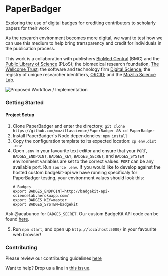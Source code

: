 # PaperBadger

Exploring the use of digital badges for crediting contributors to scholarly papers for their work

As the research environment becomes more digital, we want to test how we can use this medium to help bring transparency and credit for individuals in the publication process.

This work is a collaboration with publishers [BioMed Central](http://www.biomedcentral.com/) (BMC) and the [Public Library of Science](http://www.plos.org/) (PLoS); the biomedical research foundation, [The Wellcome Trust](http://www.wellcome.ac.uk/); the software and technology firm [Digital Science](http://www.digital-science.com/); the registry of unique researcher identifiers, [ORCID](http://orcid.org/); and the [Mozilla Science Lab](http://mozillascience.org/).


![Proposed Workflow / Implementation](./public/img/Badges-ProposedWorkflow.jpg)

### Getting Started

#### Project Setup

1. Clone PaperBadger and enter the directory: `git clone https://github.com/mozillascience/PaperBadger && cd PaperBadger`
2. Install PaperBadger's Node dependencies: `npm install`
3. Copy the configuration template to its expected location: `cp env.dist .env`
4. Open `.env` in your favourite text editor and ensure that your `PORT`, `BADGES_ENDPOINT`, `BADGES_KEY`, `BADGES_SECRET`, and `BADGES_SYSTEM` environment variables are set to the correct values. `PORT` can be any available port. Run `source .env`.
If you would like to develop against the hosted custom badgekit-api we have running specificaly for PaperBadger testing, your environment values should look this:
    ```
    # Badges
    export BADGES_ENDPOINT=http://badgekit-api-sciencelab.herokuapp.com/
    export BADGES_KEY=master
    export BADGES_SYSTEM=badgekit
    ```
Ask @acabunoc for `BADGES_SECRET`. Our custom BadgeKit API code can be found [here](https://github.com/acabunoc/badgekit-api).

5. Run `npm start`, and open up `http://localhost:5000/` in your favourite web browser!

### Contributing

Please review our contributing guidelines [here](CONTRIBUTING.md)

Want to help? Drop us a line in [this issue](https://github.com/mozillascience/PaperBadger/issues/2).